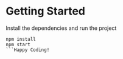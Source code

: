 # Getting Started
Install the dependencies and run the project
```
npm install
npm start
```Happy Coding!
